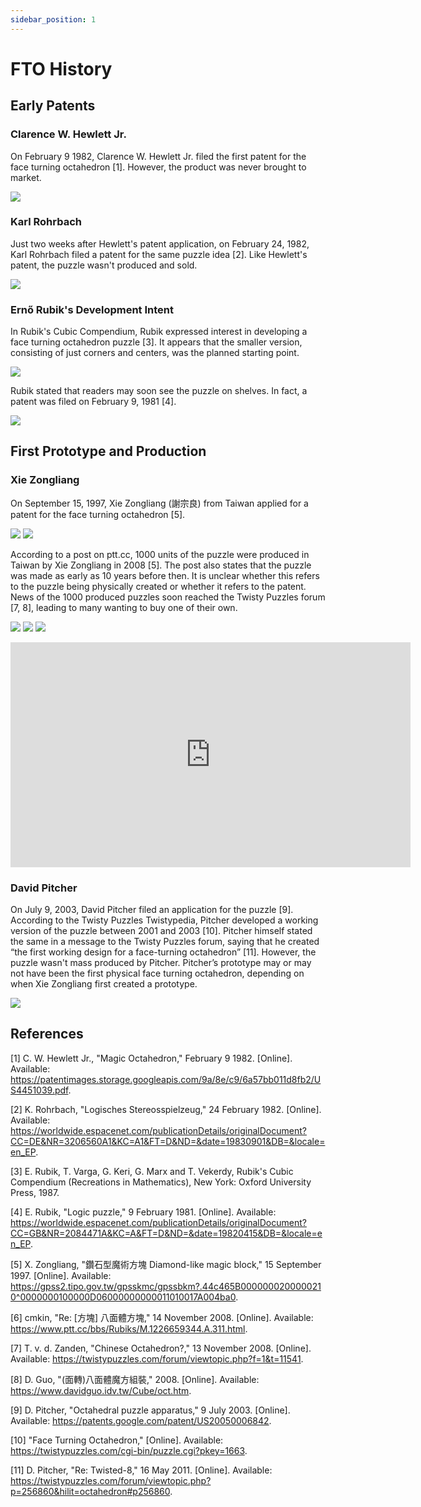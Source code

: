 ```yaml
---
sidebar_position: 1
---
```


# FTO History

## Early Patents

### Clarence W. Hewlett Jr.

On February 9 1982, Clarence W. Hewlett Jr. filed the first patent for the face turning octahedron [1]. However, the product was never brought to market.

![](img/Hardware/Hewlett.png)

### Karl Rohrbach

Just two weeks after Hewlett's patent application, on February 24, 1982, Karl Rohrbach filed a patent for the same puzzle idea [2]. Like Hewlett's patent, the puzzle wasn't produced and sold.

![](img/Hardware/Rohrbach.png)

### Ernő Rubik's Development Intent

In Rubik's Cubic Compendium, Rubik expressed interest in developing a face turning octahedron puzzle [3]. It appears that the smaller version, consisting of just corners and centers, was the planned starting point.

![](img/Hardware/Rubik.png)

Rubik stated that readers may soon see the puzzle on shelves. In fact, a patent was filed on February 9, 1981 [4].

![](img/Hardware/Rubik2.png)

## First Prototype and Production

### Xie Zongliang

On September 15, 1997, Xie Zongliang (謝宗良) from Taiwan applied for a patent for the face turning octahedron [5].

![](img/Hardware/Xie.png)
![](img/Hardware/Xie2.png)

According to a post on ptt.cc, 1000 units of the puzzle were produced in Taiwan by Xie Zongliang in 2008 [5]. The post also states that the puzzle was made as early as 10 years before then. It is unclear whether this refers to the puzzle being physically created or whether it refers to the patent. News of the 1000 produced puzzles soon reached the Twisty Puzzles forum [7, 8], leading to many wanting to buy one of their own.

![](img/Hardware/Xie3.png)
![](img/Hardware/Xie4.png)
![](img/Hardware/Xie5.png)

<iframe width="640" height="360" src="https://www.youtube.com/embed/BFSorFjezO8" frameborder="0" allow="accelerometer; autoplay; encrypted-media; gyroscope; picture-in-picture" allowfullscreen></iframe>

### David Pitcher

On July 9, 2003, David Pitcher filed an application for the puzzle [9]. According to the Twisty Puzzles Twistypedia, Pitcher developed a working version of the puzzle between 2001 and 2003 [10]. Pitcher himself stated the same in a message to the Twisty Puzzles forum, saying that he created “the first working design for a face-turning octahedron” [11]. However, the puzzle wasn't mass produced by Pitcher. Pitcher’s prototype may or may not have been the first physical face turning octahedron, depending on when Xie Zongliang first created a prototype.

![](img/Hardware/Pitcher.png)

## References

[1]	C. W. Hewlett Jr., "Magic Octahedron," February 9 1982. [Online]. Available: https://patentimages.storage.googleapis.com/9a/8e/c9/6a57bb011d8fb2/US4451039.pdf.

[2]	K. Rohrbach, "Logisches Stereosspielzeug," 24 February 1982. [Online]. Available: https://worldwide.espacenet.com/publicationDetails/originalDocument?CC=DE&NR=3206560A1&KC=A1&FT=D&ND=&date=19830901&DB=&locale=en_EP.

[3]	E. Rubik, T. Varga, G. Keri, G. Marx and T. Vekerdy, Rubik's Cubic Compendium (Recreations in Mathematics), New York: Oxford University Press, 1987. 

[4]	E. Rubik, "Logic puzzle," 9 February 1981. [Online]. Available: https://worldwide.espacenet.com/publicationDetails/originalDocument?CC=GB&NR=2084471A&KC=A&FT=D&ND=&date=19820415&DB=&locale=en_EP.

[5]	X. Zongliang, "鑽石型魔術方塊 Diamond-like magic block," 15 September 1997. [Online]. Available: https://gpss2.tipo.gov.tw/gpsskmc/gpssbkm?.44c465B0000000200000210^0000000100000D06000000000011010017A004ba0.

[6]	cmkin, "Re: [方塊] 八面體方塊," 14 November 2008. [Online]. Available: https://www.ptt.cc/bbs/Rubiks/M.1226659344.A.311.html.

[7]	T. v. d. Zanden, "Chinese Octahedron?," 13 November 2008. [Online]. Available: https://twistypuzzles.com/forum/viewtopic.php?f=1&t=11541.

[8]	D. Guo, "(面轉)八面體魔方組裝," 2008. [Online]. Available: https://www.davidguo.idv.tw/Cube/oct.htm.

[9] D. Pitcher, "Octahedral puzzle apparatus," 9 July 2003. [Online]. Available: https://patents.google.com/patent/US20050006842.

[10] "Face Turning Octahedron," [Online]. Available: https://twistypuzzles.com/cgi-bin/puzzle.cgi?pkey=1663.

[11] D. Pitcher, "Re: Twisted-8," 16 May 2011. [Online]. Available: https://twistypuzzles.com/forum/viewtopic.php?p=256860&hilit=octahedron#p256860.